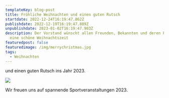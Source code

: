 ```yaml
---
templateKey: blog-post
title: Fröhliche Weihnachten und einen guten Rutsch
startdate: 2022-12-24T16:19:47.862Z
publishdate: 2022-12-19T16:19:47.889Z
unpublishdate: 2023-01-02T16:19:47.903Z
description: Der Vorstand wünscht allen Freunden, Bekannten und deren Familien
  eine schöne Weihnachtszeit
featuredpost: false
featuredimage: /img/merrychristmas.jpg
tags:
  - Weihnachten
---
```

und einen guten Rutsch ins Jahr 2023.

![](/img/weihnachtsmann_tanzt.jpg)

Wir freuen uns auf spannende Sportveranstaltungen 2023.